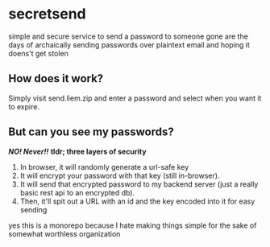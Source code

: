 # secretsend
simple and secure service to send a password to someone
gone are the days of archaically sending passwords over plaintext email and hoping it doens't get stolen


## How does it work? 
Simply visit send.liem.zip and enter a password and select when you want it to expire.


## But can you see my passwords?
***NO! Never!!***
**tldr; three layers of security**
1. In browser, it will randomly generate a url-safe key
2. It will encrypt your password with that key (still in-browser).
3. It will send that encrypted password to my backend server (just a really basic rest api to an encrypted db).
4. Then, it'll spit out a URL with an id and the key encoded into it for easy sending

yes this is a monorepo because I hate making things simple for the sake of somewhat worthless organization
